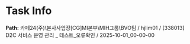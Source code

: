 # Task Info

**Path:** 카페24(주)\본사사업장\[CG]MI본부\MIH그룹\BVO팀 / hjlim01 / [338013] D2C 서비스 운영 관리 _ 테스트_오류확인 / 2025-10-01_00-00-00

